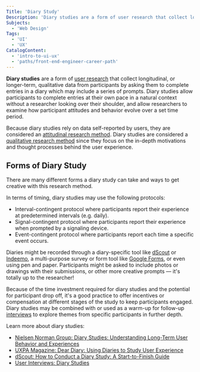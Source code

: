 ```yaml
---
Title: 'Diary Study'
Description: 'Diary studies are a form of user research that collect longitudinal qualitative data from participants by asking them to complete entries in a diary which may include a series of prompts.'
Subjects:
  - 'Web Design'
Tags:
  - 'UI'
  - 'UX'
CatalogContent:
  - 'intro-to-ui-ux'
  - 'paths/front-end-engineer-career-path'
---
```


**Diary studies** are a form of [user research](https://www.codecademy.com/resources/docs/uiux/user-research) that collect longitudinal, or longer-term, qualitative data from participants by asking them to complete entries in a diary which may include a series of prompts. Diary studies allow participants to complete entries at their own pace in a natural context without a researcher looking over their shoulder, and allow researchers to examine how participant attitudes and behavior evolve over a set time period.

Because diary studies rely on data self-reported by users, they are considered an [attitudinal research method](https://www.codecademy.com/resources/docs/uiux/attitudinal-research). Diary studies are considered a [qualitative research method](https://www.codecademy.com/resources/docs/uiux/qualitative-research) since they focus on the in-depth motivations and thought processes behind the user experience.

## Forms of Diary Study

There are many different forms a diary study can take and ways to get creative with this research method.

In terms of timing, diary studies may use the following protocols:

- Interval-contingent protocol where participants report their experience at predetermined intervals (e.g. daily).
- Signal-contingent protocol where participants report their experience when prompted by a signaling device.
- Event-contingent protocol where participants report each time a specific event occurs.

Diaries might be recorded through a diary-specific tool like [dScout](https://dscout.com/) or [Indeemo](https://indeemo.com/), a multi-purpose survey or form tool like [Google Forms](https://docs.google.com/forms/), or even using pen and paper. Participants might be asked to include photos or drawings with their submissions, or other more creative prompts &mdash; it's totally up to the researcher!

Because of the time investment required for diary studies and the potential for participant drop off, it's a good practice to offer incentives or compensation at different stages of the study to keep participants engaged. Diary studies may be combined with or used as a warm-up for follow-up [interviews](https://www.codecademy.com/resources/docs/uiux/interviews) to explore themes from specific participants in further depth.

Learn more about diary studies:

- [Nielsen Norman Group: Diary Studies: Understanding Long-Term User Behavior and Experiences](https://www.nngroup.com/articles/diary-studies/)
- [UXPA Magazine: Dear Diary: Using Diaries to Study User Experience](https://uxpamagazine.org/dear-diary-using-diaries-to-study-user-experience/)
- [dScout: How to Conduct a Diary Study: A Start-to-Finish Guide](https://dscout.com/people-nerds/diary-study-guide)
- [User Interviews: Diary Studies](https://www.userinterviews.com/ux-research-field-guide-chapter/diary-studies)
